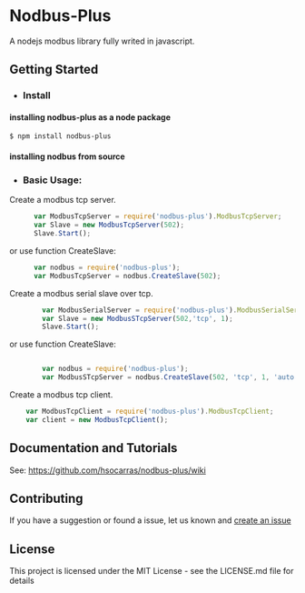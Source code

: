 # Nodbus-Plus

A nodejs modbus library fully writed in javascript.

## Getting Started
* ### Install
#### installing nodbus-plus as a node package
    $ npm install nodbus-plus
#### installing nodbus from source

* ### Basic Usage:

Create a modbus tcp server.

```javascript
      var ModbusTcpServer = require('nodbus-plus').ModbusTcpServer;
      var Slave = new ModbusTcpServer(502);
      Slave.Start();
```
or use function CreateSlave:
```javascript
      var nodbus = require('nodbus-plus');
      var ModbusTcpServer = nodbus.CreateSlave(502);
```

Create a modbus serial slave over tcp.

```javascript
        var ModbusSerialServer = require('nodbus-plus').ModbusSerialServer;
        var Slave = new ModbusSTcpServer(502,'tcp', 1);
        Slave.Start();
```
or use function CreateSlave:

```javascript

        var nodbus = require('nodbus-plus');
        var ModbusSTcpServer = nodbus.CreateSlave(502, 'tcp', 1, 'auto');
```

Create a modbus tcp client.

```javascript
    var ModbusTcpClient = require('nodbus-plus').ModbusTcpClient;
    var client = new ModbusTcpClient();
```

## Documentation and Tutorials
See: https://github.com/hsocarras/nodbus-plus/wiki
## Contributing

If you have a suggestion or found a issue, let us known and [create an issue](https://github.com/hsocarras/nodbus-plus/issues)


## License

This project is licensed under the MIT License - see the LICENSE.md file for details
